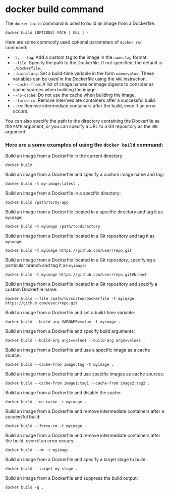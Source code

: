 # docker build command

The `docker build` command is used to build an image from a Dockerfile.
   
    docker build [OPTIONS] PATH | URL | -

Here are some commonly used optional parameters of `docker run` command:

-   `-t, --tag`: Add a custom tag to the image in the `name:tag` format.
-   `--file`: Specify the path to the Dockerfile. If not specified, the default is `./Dockerfile`.
-   `--build-arg`: Set a build-time variable in the form `name=value`. These variables can be used in the Dockerfile using the `ARG` instruction.
-   `--cache-from`: A list of image names or image digests to consider as cache sources when building the image.
-   `--no-cache`: Do not use the cache when building the image.
-   `--force-rm`: Remove intermediate containers after a successful build.
-   `--rm`: Remove intermediate containers after the build, even if an error occurs.

You can also specify the path to the directory containing the Dockerfile as the `PATH` argument, or you can specify a URL to a Git repository as the `URL` argument.

### Here are a some examples of using the `docker build` command:

Build an image from a Dockerfile in the current directory:

    docker build .

Build an image from a Dockerfile and specify a custom image name and tag:

    docker build -t my-image:latest .
    
Build an image from a Dockerfile in a specific directory:

    docker build /path/to/my-app

Build an image from a Dockerfile located in a specific directory and tag it as `myimage`:

    docker build -t myimage /path/to/directory

Build an image from a Dockerfile located in a Git repository and tag it as `myimage`:    

    docker build -t myimage https://github.com/user/repo.git

Build an image from a Dockerfile located in a Git repository, specifying a particular branch and tag it as `myimage`:

    docker build -t myimage https://github.com/user/repo.git#branch

Build an image from a Dockerfile located in a Git repository and specify a custom Dockerfile name:

    docker build --file /path/to/custom/Dockerfile -t myimage https://github.com/user/repo.git

Build an image from a Dockerfile and set a build-time variable:

    docker build --build-arg VARNAME=value -t myimage .
    
Build an image from a Dockerfile and specify build arguments:

    docker build --build-arg arg1=value1 --build-arg arg2=value2 .
    
Build an image from a Dockerfile and use a specific image as a cache source:

    docker build --cache-from image:tag -t myimage .

Build an image from a Dockerfile and use specific images as cache sources:

    docker build --cache-from image1:tag1 --cache-from image2:tag2 .
    
Build an image from a Dockerfile and disable the cache:

    docker build --no-cache -t myimage .

Build an image from a Dockerfile and remove intermediate containers after a successful build:

    docker build --force-rm -t myimage .

Build an image from a Dockerfile and remove intermediate containers after the build, even if an error occurs:

    docker build --rm -t myimage .

Build an image from a Dockerfile and specify a target stage to build:

    docker build --target my-stage .

Build an image from a Dockerfile and suppress the build output:

    docker build -q .
